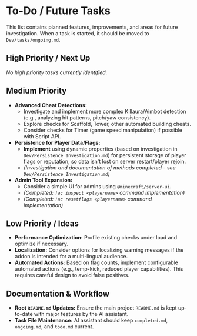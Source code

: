 # To-Do / Future Tasks

This list contains planned features, improvements, and areas for future investigation. When a task is started, it should be moved to `Dev/tasks/ongoing.md`.

## High Priority / Next Up
*No high priority tasks currently identified.*

## Medium Priority
*   **Advanced Cheat Detections:**
    *   Investigate and implement more complex Killaura/Aimbot detection (e.g., analyzing hit patterns, pitch/yaw consistency).
    *   Explore checks for Scaffold, Tower, other automated building cheats.
    *   Consider checks for Timer (game speed manipulation) if possible with Script API.
*   **Persistence for Player Data/Flags:**
    *   **Implement** using dynamic properties (based on investigation in `Dev/Persistence_Investigation.md`) for persistent storage of player flags or reputation, so data isn't lost on server restart/player rejoin.
    *   *(Investigation and documentation of methods completed - see `Dev/Persistence_Investigation.md`)*
*   **Admin Tool Expansion:**
    *   Consider a simple UI for admins using `@minecraft/server-ui`.
    *   *(Completed: `!ac inspect <playername>` command implementation)*
    *   *(Completed: `!ac resetflags <playername>` command implementation)*

## Low Priority / Ideas
*   **Performance Optimization:** Profile existing checks under load and optimize if necessary.
*   **Localization:** Consider options for localizing warning messages if the addon is intended for a multi-lingual audience.
*   **Automated Actions:** Based on flag counts, implement configurable automated actions (e.g., temp-kick, reduced player capabilities). This requires careful design to avoid false positives.

## Documentation & Workflow
*   **Root `README.md` Updates:** Ensure the main project `README.md` is kept up-to-date with major features by the AI assistant.
*   **Task File Maintenance:** AI assistant should keep `completed.md`, `ongoing.md`, and `todo.md` current.
